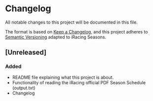 # Changelog

All notable changes to this project will be documented in this file.

The format is based on [Keep a Changelog](https://keepachangelog.com/en/1.0.0/),
and this project adheres to [Semantic Versioning](https://semver.org/spec/v2.0.0.html) adapted to iRacing Seasons.

## [Unreleased]

### Added

- README file explaining what this project is about.
- Functionality of reading the iRacing official PDF Season Schedule (output.txt)
- Changelog
